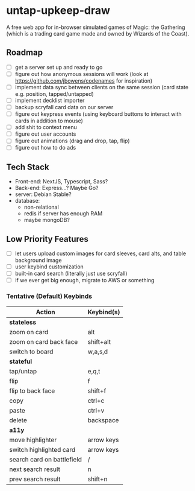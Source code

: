 # untap-upkeep-draw
A free web app for in-browser simulated games of Magic: the Gathering (which is a trading card game made and owned by Wizards of the Coast).

## Roadmap
- [ ] get a server set up and ready to go
- [ ] figure out how anonymous sessions will work (look at https://github.com/jbowens/codenames for inspiration)
- [ ] implement data sync between clients on the same session (card state e.g. position, tapped/untapped)
- [ ] implement decklist importer
- [ ] backup scryfall card data on our server
- [ ] figure out keypress events (using keyboard buttons to interact with cards in addition to mouse)
- [ ] add shit to context menu
- [ ] figure out user accounts
- [ ] figure out animations (drag and drop, tap, flip)
- [ ] figure out how to do ads

## Tech Stack
- Front-end: NextJS, Typescript, Sass?
- Back-end: Express...? Maybe Go?
- server: Debian Stable?
- database:
  - non-relational
  - redis if server has enough RAM
  - maybe mongoDB?

## Low Priority Features
- [ ] let users upload custom images for card sleeves, card alts, and table background image
- [ ] user keybind customization
- [ ] built-in card search (literally just use scryfall)
- [ ] if we ever get big enough, migrate to AWS or something

### Tentative (Default) Keybinds
| **Action** | **Keybind(s)** |
| ---    | ---        |
| **stateless** |
| zoom on card | alt |
| zoom on card back face | shift+alt |
| switch to board | w,a,s,d |
| **stateful** |
| tap/untap | e,q,t |
| flip | f |
| flip to back face | shift+f |
| copy | ctrl+c |
| paste | ctrl+v |
| delete | backspace |
| **a11y** |
| move highlighter | arrow keys |
| switch highlighted card | arrow keys |
| search card on battlefield | / |
| next search result | n |
| prev search result | shift+n |
